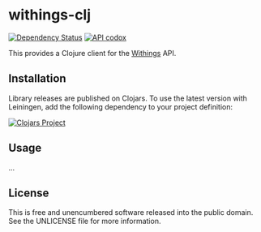 withings-clj
============

[![Dependency Status](https://www.versioneye.com/user/projects/5594d18d62383900150001e8/badge.svg?style=flat)](https://www.versioneye.com/clojure/mvxcvi:withings-clj)
[![API codox](http://b.repl.ca/v1/doc-API-blue.png)](https://greglook.github.io/withings-clj/api/mvxcvi.withings.html)

This provides a Clojure client for the
[Withings](https://healthmate.withings.com/) API.


## Installation

Library releases are published on Clojars. To use the latest version with
Leiningen, add the following dependency to your project definition:

[![Clojars Project](http://clojars.org/mvxcvi/withings-clj/latest-version.svg)](http://clojars.org/mvxcvi/withings-clj)

## Usage

<!-- TODO: add usage docs -->
...

## License

This is free and unencumbered software released into the public domain.
See the UNLICENSE file for more information.
